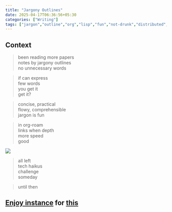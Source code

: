 ```yaml
---
title: "Jargony Outlines"
date: 2025-04-17T06:36:56+05:30
categories: ["Writing"]
tags: ["jargon","outline","org","lisp","fun","not-drunk","distributed","termite","scheme"]
---
```


## Context

> been reading more papers  
> notes by jargony outlines  
> no unnecessary words  


> if can express  
> few words  
> you get it  
> get it?  
 
 
> concise, practical  
> flowy, comprehensible  
> jargon is fun  
   
   
> in org-roam  
> links when depth  
> more speed  
> good  

![](https://ik.imagekit.io/rajp152k/rpdev/termite%20lisp/termite.png)
   
  
> all left  
> tech haikus  
> challenge  
> someday  
  
  
> until then  
 
## [Enjoy instance](https://github.com/rajp152k/buffer/blob/master/20250416130434-termite_distributed_lisp.org) for [this](http://www.european-lisp-workshop.org/archives/05.germain.pdf)
